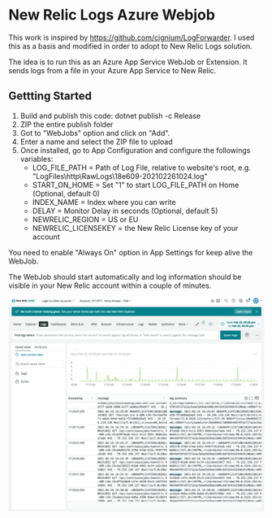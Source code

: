 # New Relic Logs Azure Webjob

This work is inspired by https://github.com/cignium/LogForwarder. I used this as a basis and modified in order to adopt to New Relic Logs solution.

The idea is to run this as an Azure App Service WebJob or Extension. It sends logs from a file in your Azure App Service to New Relic.

## Gettting Started

1. Build and publish this code: dotnet publish -c Release
2. ZIP the entire publish folder
3. Got to "WebJobs" option and click on "Add".
4. Enter a name and select the ZIP file to upload
5. Once installed, go to App Configuration and configure the followings variables:
   - LOG_FILE_PATH = Path of Log File, relative to website's root, e.g. "LogFiles\http\RawLogs\18e609-202102261024.log"
   - START_ON_HOME = Set "1" to start LOG_FILE_PATH on Home (Optional, default 0)
   - INDEX_NAME = Index where you can write
   - DELAY = Monitor Delay in seconds (Optional, default 5)
   - NEWRELIC_REGION = US or EU
   - NEWRELIC_LICENSEKEY = the New Relic License key of your account

You need to enable "Always On" option in App Settings for keep alive the WebJob.

The WebJob should start automatically and log information should be visible in your New Relic account within a couple of minutes.

![New Relic Logs](newrelic-logs.png)
